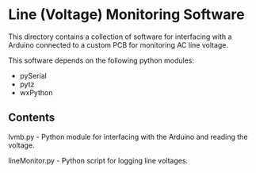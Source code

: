 Line (Voltage) Monitoring Software
==================================

This directory contains a collection of software for interfacing with a
Arduino connected to a custom PCB for monitoring AC line voltage.

This software depends on the following python modules:
  * pySerial
  * pytz
  * wxPython

Contents
--------
lvmb.py - Python module for interfacing with the Arduino and reading the voltage.

lineMonitor.py - Python script for logging line voltages.

